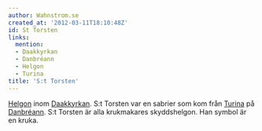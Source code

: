 ```yaml
---
author: Wahnstrom.se
created_at: '2012-03-11T18:10:48Z'
id: St Torsten
links:
  mention:
  - Daakkyrkan
  - Danbréann
  - Helgon
  - Turina
title: 'S:t Torsten'
---
```


[Helgon] inom [Daakkyrkan]. S:t Torsten var en sabrier som kom från [Turina] på [Danbréann]. S:t
Torsten är alla krukmakares skyddshelgon. Han symbol är en kruka.

  [Helgon]: Helgon
  [Daakkyrkan]: Daakkyrkan
  [Turina]: Turina
  [Danbréann]: Danbréann